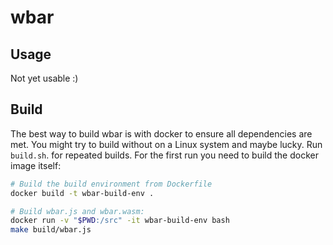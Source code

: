 # wbar

## Usage

Not yet usable :)

## Build

The best way to build wbar is with docker to ensure all dependencies are met. You might try to build without on a Linux system and maybe lucky. Run ``build.sh``. for repeated builds. For the first run you need to build the docker image itself:

```bash
# Build the build environment from Dockerfile
docker build -t wbar-build-env . 

# Build wbar.js and wbar.wasm: 
docker run -v "$PWD:/src" -it wbar-build-env bash 
make build/wbar.js 
```

